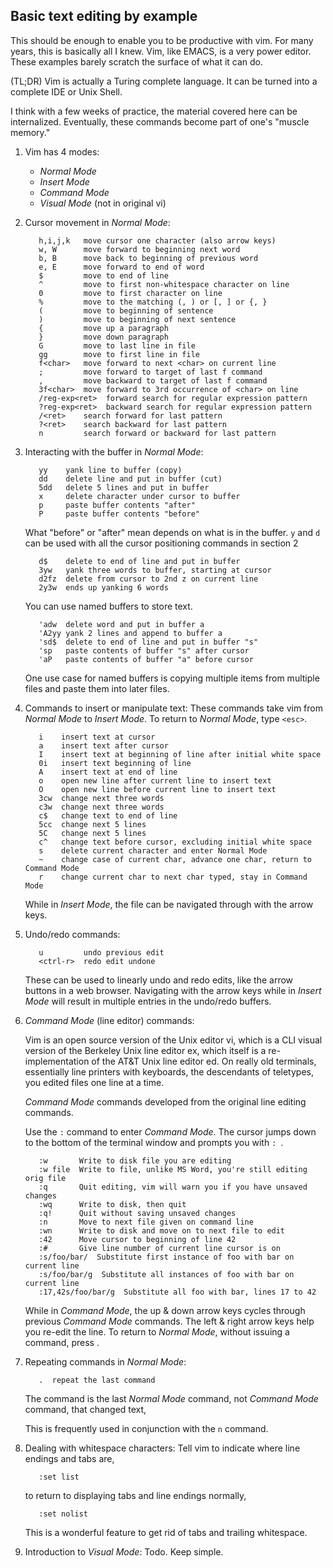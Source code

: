 ## Basic text editing by example
This should be enough to enable you to be productive with vim.
For many years, this is basically all I knew.  Vim, like EMACS,
is a very power editor.  These examples barely scratch the surface
of what it can do.

(TL;DR) Vim is actually a Turing complete language.  It can be turned
into a complete IDE or Unix Shell.

I think with a few weeks of practice, the material covered here
can be internalized.  Eventually, these commands become part of
one's "muscle memory."

1. Vim has 4 modes:
   * _Normal Mode_
   * _Insert Mode_
   * _Command Mode_
   * _Visual Mode_ (not in original vi)

2. Cursor movement in _Normal Mode_:
   ```
      h,i,j,k   move cursor one character (also arrow keys)
      w, W      move forward to beginning next word
      b, B      move back to beginning of previous word
      e, E      move forward to end of word
      $         move to end of line
      ^         move to first non-whitespace character on line 
      0         move to first character on line
      %         move to the matching (, ) or [, ] or {, }
      (         move to beginning of sentence
      )         move to beginning of next sentence
      {         move up a paragraph
      }         move down paragraph
      G         move to last line in file
      gg        move to first line in file
      f<char>   move forward to next <char> on current line
      ;         move forward to target of last f command
      ,         move backward to target of last f command
      3f<char>  move forward to 3rd occurrence of <char> on line
      /reg-exp<ret>  forward search for regular expression pattern
      ?reg-exp<ret>  backward search for regular expression pattern
      /<ret>    search forward for last pattern
      ?<ret>    search backward for last pattern
      n         search forward or backward for last pattern
   ```

3. Interacting with the buffer in _Normal Mode_:
   ```
      yy    yank line to buffer (copy)
      dd    delete line and put in buffer (cut)
      5dd   delete 5 lines and put in buffer
      x     delete character under cursor to buffer
      p     paste buffer contents "after"
      P     paste buffer contents "before"
   ```
   What "before" or "after" mean depends on what is
   in the buffer.  `y` and `d` can be used with all
   the cursor positioning commands in section 2
   ```
      d$    delete to end of line and put in buffer
      3yw   yank three words to buffer, starting at cursor
      d2fz  delete from cursor to 2nd z on current line
      2y3w  ends up yanking 6 words
   ```
   You can use named buffers to store text.
   ```
      'adw  delete word and put in buffer a
      'A2yy yank 2 lines and append to buffer a
      'sd$  delete to end of line and put in buffer "s"
      'sp   paste contents of buffer "s" after cursor
      'aP   paste contents of buffer "a" before cursor
   ```
   One use case for named buffers is copying multiple items
   from multiple files and paste them into later files.

4. Commands to insert or manipulate text:
   These commands take vim from _Normal Mode_ to _Insert Mode_.
   To return to _Normal Mode_, type `<esc>`.
   ```
      i    insert text at cursor
      a    insert text after cursor
      I    insert text at beginning of line after initial white space
      0i   insert text beginning of line
      A    insert text at end of line
      o    open new line after current line to insert text
      O    open new line before current line to insert text
      3cw  change next three words
      c3w  change next three words
      c$   change text to end of line
      5cc  change next 5 lines
      5C   change next 5 lines
      c^   change text before cursor, excluding initial white space
      s    delete current character and enter Normal Mode
      ~    change case of current char, advance one char, return to Command Mode
      r    change current char to next char typed, stay in Command Mode
   ```
   While in _Insert Mode_, the file can be navigated through with the arrow keys.

5. Undo/redo commands:
   ```
      u         undo previous edit
      <ctrl-r>  redo edit undone
   ```
   These can be used to linearly undo and redo edits,
   like the arrow buttons in a web browser.
   Navigating with the arrow keys while in _Insert Mode_
   will result in multiple entries in the undo/redo buffers.

6. _Command Mode_ (line editor) commands:

   Vim is an open source version of the Unix editor vi,
   which is a CLI visual version of the Berkeley Unix
   line editor ex, which itself is a re-implementation of
   the AT&T Unix line editor ed.
   On really old terminals, essentially line printers with
   keyboards, the descendants of teletypes, you edited files
   one line at a time.

   _Command Mode_ commands developed from the original
   line editing commands.

   Use the `:` command to enter _Command Mode_.  The
   cursor jumps down to the bottom of the terminal window
   and prompts you with `: `.
   ```
      :w       Write to disk file you are editing
      :w file  Write to file, unlike MS Word, you're still editing orig file
      :q       Quit editing, vim will warn you if you have unsaved changes
      :wq      Write to disk, then quit
      :q!      Quit without saving unsaved changes
      :n       Move to next file given on command line
      :wn      Write to disk and move on to next file to edit
      :42      Move cursor to beginning of line 42
      :#       Give line number of current line cursor is on
      :s/foo/bar/  Substitute first instance of foo with bar on current line
      :s/foo/bar/g  Substitute all instances of foo with bar on current line
      :17,42s/foo/bar/g  Substitute all foo with bar, lines 17 to 42
   ```
   While in _Command Mode_, the up & down arrow keys cycles through previous
   _Command Mode_ commands.  The left & right arrow keys help you re-edit the
   line.  To return to _Normal Mode_, without issuing a command, press <esc>.

7. Repeating commands in _Normal Mode_:
   ```
      .  repeat the last command
   ```
   The command is the last _Normal Mode_ command, not _Command Mode_
   command, that changed text,

   This is frequently used in conjunction with the `n` command.

8. Dealing with whitespace characters:
   Tell vim to indicate where line endings and tabs are,
   ```
      :set list
   ```
   to return to displaying tabs and line endings normally,
   ```
      :set nolist
   ```
   This is a wonderful feature to get rid of tabs and trailing whitespace.

9. Introduction to _Visual Mode_:
   Todo.  Keep simple.

